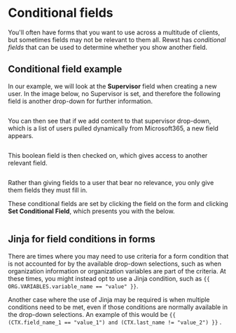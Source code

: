 # Conditional fields

You'll often have forms that you want to use across a multitude of clients, but sometimes fields may not be relevant to them all. Rewst has _conditional fields_ that can be used to determine whether you show another field.

## Conditional field example

In our example, we will look at the **Supervisor** field when creating a new user. In the image below, no Supervisor is set, and therefore the following field is another drop-down for further information.

<figure><img src="../../../.gitbook/assets/no-supervisor-example (1).png" alt=""><figcaption></figcaption></figure>

You can then see that if we add content to that supervisor drop-down, which is a list of users pulled dynamically from Microsoft365, a new field appears.

<figure><img src="../../../.gitbook/assets/supervisor-set1.png" alt=""><figcaption></figcaption></figure>

This boolean field is then checked on, which gives access to another relevant field.

<figure><img src="../../../.gitbook/assets/supervisor-set2.png" alt=""><figcaption></figcaption></figure>

Rather than giving fields to a user that bear no relevance, you only give them fields they must fill in.

These conditional fields are set by clicking the field on the form and clicking **Set Conditional Field**, which presents you with the below.

<figure><img src="../../../.gitbook/assets/field-conditions.png" alt=""><figcaption></figcaption></figure>

## Jinja for field conditions in forms

There are times where you may need to use criteria for a form condition that is not accounted for by the available drop-down selections, such as when organization information or organization variables are part of the criteria. At these times, you might instead opt to use a Jinja condition, such as `{{ ORG.VARIABLES.variable_name == "value" }}`.

Another case where the use of Jinja may be required is when multiple conditions need to be met, even if those conditions are normally available in the drop-down selections. An example of this would be `{{ (CTX.field_name_1 == "value_1") and (CTX.last_name != "value_2") }}` .
